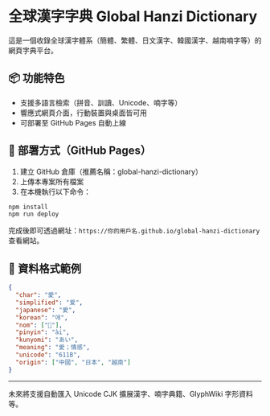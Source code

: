 # 全球漢字字典 Global Hanzi Dictionary

這是一個收錄全球漢字體系（簡體、繁體、日文漢字、韓國漢字、越南喃字等）的網頁字典平台。

## 📦 功能特色
- 支援多語言檢索（拼音、訓讀、Unicode、喃字等）
- 響應式網頁介面，行動裝置與桌面皆可用
- 可部署至 GitHub Pages 自動上線

## 🚀 部署方式（GitHub Pages）

1. 建立 GitHub 倉庫（推薦名稱：global-hanzi-dictionary）
2. 上傳本專案所有檔案
3. 在本機執行以下命令：

```bash
npm install
npm run deploy
```

完成後即可透過網址：`https://你的用戶名.github.io/global-hanzi-dictionary` 查看網站。

## 🧠 資料格式範例
```json
{
  "char": "愛",
  "simplified": "爱",
  "japanese": "愛",
  "korean": "애",
  "nom": ["𡢘"],
  "pinyin": "ài",
  "kunyomi": "あい",
  "meaning": "愛；情感",
  "unicode": "611B",
  "origin": ["中國", "日本", "越南"]
}
```

---

未來將支援自動匯入 Unicode CJK 擴展漢字、喃字典籍、GlyphWiki 字形資料等。
